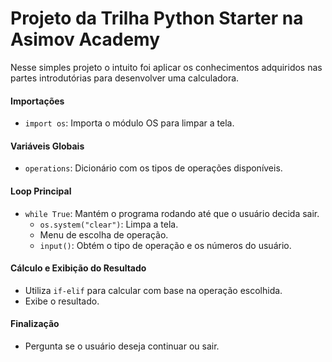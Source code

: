 # Projeto da Trilha Python Starter na Asimov Academy

Nesse simples projeto o intuito foi aplicar os conhecimentos adquiridos nas partes introdutórias para desenvolver uma calculadora.

#### Importações
- `import os`: Importa o módulo OS para limpar a tela.

#### Variáveis Globais
- `operations`: Dicionário com os tipos de operações disponíveis.

#### Loop Principal
- `while True`: Mantém o programa rodando até que o usuário decida sair.
  - `os.system("clear")`: Limpa a tela.
  - Menu de escolha de operação.
  - `input()`: Obtém o tipo de operação e os números do usuário.
  
#### Cálculo e Exibição do Resultado
- Utiliza `if-elif` para calcular com base na operação escolhida.
- Exibe o resultado.

#### Finalização
- Pergunta se o usuário deseja continuar ou sair.